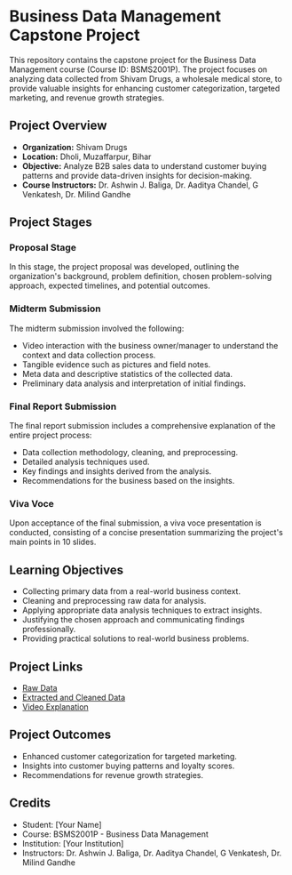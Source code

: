 # Business Data Management Capstone Project

This repository contains the capstone project for the Business Data Management course (Course ID: BSMS2001P). The project focuses on analyzing data collected from Shivam Drugs, a wholesale medical store, to provide valuable insights for enhancing customer categorization, targeted marketing, and revenue growth strategies.

## Project Overview

- **Organization:** Shivam Drugs
- **Location:** Dholi, Muzaffarpur, Bihar
- **Objective:** Analyze B2B sales data to understand customer buying patterns and provide data-driven insights for decision-making.
- **Course Instructors:** Dr. Ashwin J. Baliga, Dr. Aaditya Chandel, G Venkatesh, Dr. Milind Gandhe

## Project Stages

### Proposal Stage

In this stage, the project proposal was developed, outlining the organization's background, problem definition, chosen problem-solving approach, expected timelines, and potential outcomes.

### Midterm Submission

The midterm submission involved the following:

- Video interaction with the business owner/manager to understand the context and data collection process.
- Tangible evidence such as pictures and field notes.
- Meta data and descriptive statistics of the collected data.
- Preliminary data analysis and interpretation of initial findings.

### Final Report Submission

The final report submission includes a comprehensive explanation of the entire project process:

- Data collection methodology, cleaning, and preprocessing.
- Detailed analysis techniques used.
- Key findings and insights derived from the analysis.
- Recommendations for the business based on the insights.

### Viva Voce

Upon acceptance of the final submission, a viva voce presentation is conducted, consisting of a concise presentation summarizing the project's main points in 10 slides.

## Learning Objectives

- Collecting primary data from a real-world business context.
- Cleaning and preprocessing raw data for analysis.
- Applying appropriate data analysis techniques to extract insights.
- Justifying the chosen approach and communicating findings professionally.
- Providing practical solutions to real-world business problems.

## Project Links

- [Raw Data](https://drive.google.com/drive/folders/15-CAMbvkxpLmbRg3c2egUig-3yu-HM5b?usp=drive_link)
- [Extracted and Cleaned Data](https://docs.google.com/spreadsheets/d/1--gTuaHh1sI4894XeOOxWs51Yfoiy8j-/edit?usp=drive_link&ouid=100759672291904236897&rtpof=true&sd=true)
- [Video Explanation](https://drive.google.com/file/d/13DEOB0PBH3mJA0LpOjGYcEwy3ivAyjqj/view?usp=drive_link)

## Project Outcomes

- Enhanced customer categorization for targeted marketing.
- Insights into customer buying patterns and loyalty scores.
- Recommendations for revenue growth strategies.

## Credits

- Student: [Your Name]
- Course: BSMS2001P - Business Data Management
- Institution: [Your Institution]
- Instructors: Dr. Ashwin J. Baliga, Dr. Aaditya Chandel, G Venkatesh, Dr. Milind Gandhe
